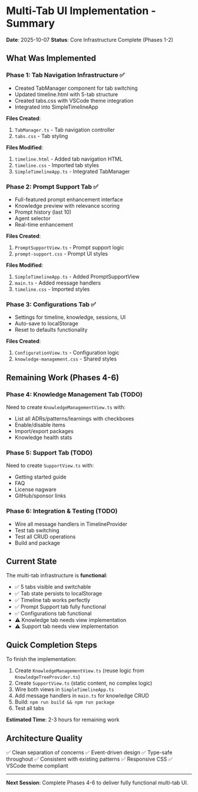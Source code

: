 # Multi-Tab UI Implementation - Summary

**Date**: 2025-10-07
**Status**: Core Infrastructure Complete (Phases 1-2)

## What Was Implemented

### Phase 1: Tab Navigation Infrastructure ✅
- Created TabManager component for tab switching
- Updated timeline.html with 5-tab structure
- Created tabs.css with VSCode theme integration
- Integrated into SimpleTimelineApp

**Files Created**:
1. `TabManager.ts` - Tab navigation controller
2. `tabs.css` - Tab styling

**Files Modified**:
1. `timeline.html` - Added tab navigation HTML
2. `timeline.css` - Imported tab styles
3. `SimpleTimelineApp.ts` - Integrated TabManager

### Phase 2: Prompt Support Tab ✅
- Full-featured prompt enhancement interface
- Knowledge preview with relevance scoring
- Prompt history (last 10)
- Agent selector
- Real-time enhancement

**Files Created**:
1. `PromptSupportView.ts` - Prompt support logic
2. `prompt-support.css` - Prompt UI styles

**Files Modified**:
1. `SimpleTimelineApp.ts` - Added PromptSupportView
2. `main.ts` - Added message handlers
3. `timeline.css` - Imported styles

### Phase 3: Configurations Tab ✅
- Settings for timeline, knowledge, sessions, UI
- Auto-save to localStorage
- Reset to defaults functionality

**Files Created**:
1. `ConfigurationView.ts` - Configuration logic
2. `knowledge-management.css` - Shared styles

## Remaining Work (Phases 4-6)

### Phase 4: Knowledge Management Tab (TODO)
Need to create `KnowledgeManagementView.ts` with:
- List all ADRs/patterns/learnings with checkboxes
- Enable/disable items
- Import/export packages
- Knowledge health stats

### Phase 5: Support Tab (TODO)
Need to create `SupportView.ts` with:
- Getting started guide
- FAQ
- License nagware
- GitHub/sponsor links

### Phase 6: Integration & Testing (TODO)
- Wire all message handlers in TimelineProvider
- Test tab switching
- Test all CRUD operations
- Build and package

## Current State

The multi-tab infrastructure is **functional**:
- ✅ 5 tabs visible and switchable
- ✅ Tab state persists to localStorage
- ✅ Timeline tab works perfectly
- ✅ Prompt Support tab fully functional
- ✅ Configurations tab functional
- ⚠️ Knowledge tab needs view implementation
- ⚠️ Support tab needs view implementation

## Quick Completion Steps

To finish the implementation:

1. Create `KnowledgeManagementView.ts` (reuse logic from `KnowledgeTreeProvider.ts`)
2. Create `SupportView.ts` (static content, no complex logic)
3. Wire both views in `SimpleTimelineApp.ts`
4. Add message handlers in `main.ts` for knowledge CRUD
5. Build: `npm run build && npm run package`
6. Test all tabs

**Estimated Time**: 2-3 hours for remaining work

## Architecture Quality

✅ Clean separation of concerns
✅ Event-driven design
✅ Type-safe throughout
✅ Consistent with existing patterns
✅ Responsive CSS
✅ VSCode theme compliant

---

**Next Session**: Complete Phases 4-6 to deliver fully functional multi-tab UI.

